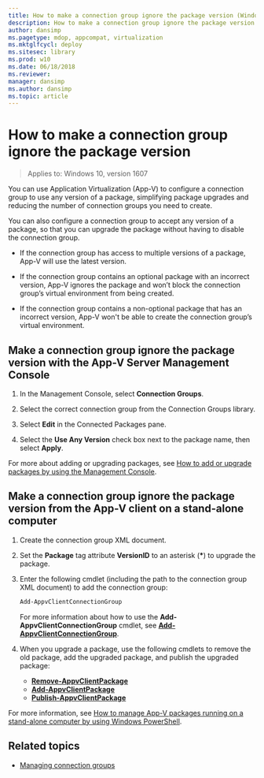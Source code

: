 ```yaml
---
title: How to make a connection group ignore the package version (Windows 10)
description: How to make a connection group ignore the package version.
author: dansimp
ms.pagetype: mdop, appcompat, virtualization
ms.mktglfcycl: deploy
ms.sitesec: library
ms.prod: w10
ms.date: 06/18/2018
ms.reviewer:
manager: dansimp
ms.author: dansimp
ms.topic: article
---
```

# How to make a connection group ignore the package version

> Applies to: Windows 10, version 1607

You can use Application Virtualization (App-V) to configure a connection group to use any version of a package, simplifying package upgrades and reducing the number of connection groups you need to create.

You can also configure a connection group to accept any version of a package, so that you can upgrade the package without having to disable the connection group.

- If the connection group has access to multiple versions of a package, App-V will use the latest version.

- If the connection group contains an optional package with an incorrect version, App-V ignores the package and won’t block the connection group’s virtual environment from being created.

- If the connection group contains a non-optional package that has an incorrect version, App-V won't be able to create the connection group’s virtual environment.

## Make a connection group ignore the package version with the App-V Server Management Console

1. In the Management Console, select **Connection Groups**.

2. Select the correct connection group from the Connection Groups library.

3. Select **Edit** in the Connected Packages pane.

4. Select the **Use Any Version** check box next to the package name, then select **Apply**.

For more about adding or upgrading packages, see [How to add or upgrade packages by using the Management Console](appv-add-or-upgrade-packages-with-the-management-console.md).

## Make a connection group ignore the package version from the App-V client on a stand-alone computer

1. Create the connection group XML document.

2. Set the **Package** tag attribute **VersionID** to an asterisk (<strong>*</strong>) to upgrade the package.

3. Enter the following cmdlet (including the path to the connection group XML document) to add the connection group:

    ```PowerShell
    Add-AppvClientConnectionGroup
    ```

    For more information about how to use the **Add-AppvClientConnectionGroup** cmdlet, see [**Add-AppvClientConnectionGroup**](https://docs.microsoft.com/powershell/module/appvclient/add-appvclientconnectiongroup?view=win10-ps).

4. When you upgrade a package, use the following cmdlets to remove the old package, add the upgraded package, and publish the upgraded package:

    - [**Remove-AppvClientPackage**](https://docs.microsoft.com/powershell/module/appvclient/remove-appvclientpackage?view=win10-ps)
    - [**Add-AppvClientPackage**](https://docs.microsoft.com/powershell/module/appvclient/add-appvclientpackage?view=win10-ps)
    - [**Publish-AppvClientPackage**](https://docs.microsoft.com/powershell/module/appvclient/publish-appvclientpackage?view=win10-ps)

For more information, see [How to manage App-V packages running on a stand-alone computer by using Windows PowerShell](appv-manage-appv-packages-running-on-a-stand-alone-computer-with-powershell.md).





## Related topics

- [Managing connection groups](appv-managing-connection-groups.md)
